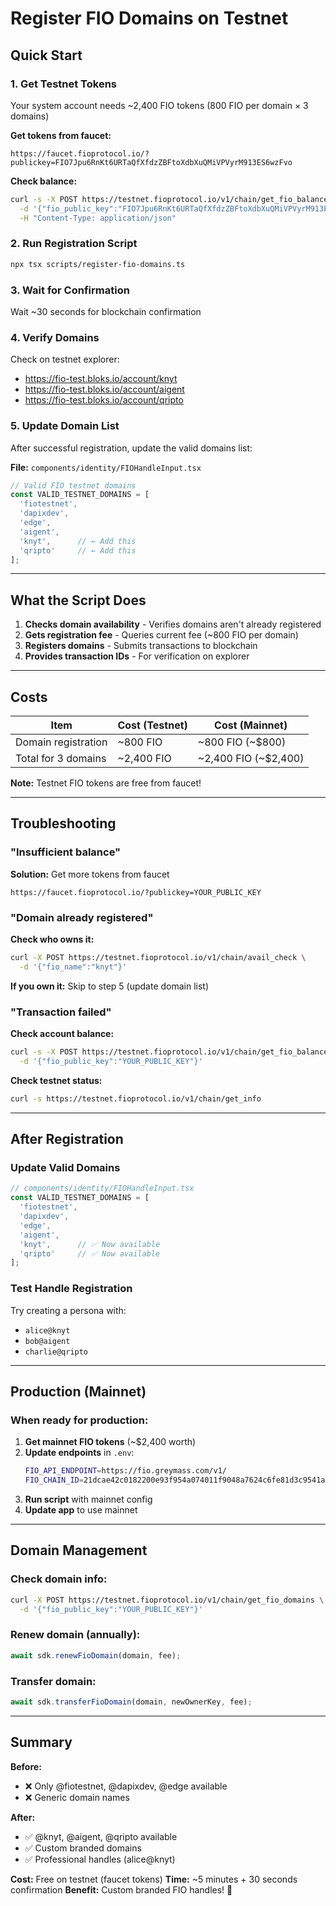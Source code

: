 # Register FIO Domains on Testnet

## Quick Start

### 1. Get Testnet Tokens

Your system account needs ~2,400 FIO tokens (800 FIO per domain × 3 domains)

**Get tokens from faucet:**
```
https://faucet.fioprotocol.io/?publickey=FIO7Jpu6RnKt6URTaQfXfdzZBFtoXdbXuQMiVPVyrM913ES6wzFvo
```

**Check balance:**
```bash
curl -s -X POST https://testnet.fioprotocol.io/v1/chain/get_fio_balance \
  -d '{"fio_public_key":"FIO7Jpu6RnKt6URTaQfXfdzZBFtoXdbXuQMiVPVyrM913ES6wzFvo"}' \
  -H "Content-Type: application/json"
```

### 2. Run Registration Script

```bash
npx tsx scripts/register-fio-domains.ts
```

### 3. Wait for Confirmation

Wait ~30 seconds for blockchain confirmation

### 4. Verify Domains

Check on testnet explorer:
- https://fio-test.bloks.io/account/knyt
- https://fio-test.bloks.io/account/aigent
- https://fio-test.bloks.io/account/qripto

### 5. Update Domain List

After successful registration, update the valid domains list:

**File:** `components/identity/FIOHandleInput.tsx`

```typescript
// Valid FIO testnet domains
const VALID_TESTNET_DOMAINS = [
  'fiotestnet', 
  'dapixdev', 
  'edge', 
  'aigent',
  'knyt',      // ← Add this
  'qripto'     // ← Add this
];
```

---

## What the Script Does

1. **Checks domain availability** - Verifies domains aren't already registered
2. **Gets registration fee** - Queries current fee (~800 FIO per domain)
3. **Registers domains** - Submits transactions to blockchain
4. **Provides transaction IDs** - For verification on explorer

---

## Costs

| Item | Cost (Testnet) | Cost (Mainnet) |
|------|----------------|----------------|
| Domain registration | ~800 FIO | ~800 FIO (~$800) |
| Total for 3 domains | ~2,400 FIO | ~2,400 FIO (~$2,400) |

**Note:** Testnet FIO tokens are free from faucet!

---

## Troubleshooting

### "Insufficient balance"

**Solution:** Get more tokens from faucet
```
https://faucet.fioprotocol.io/?publickey=YOUR_PUBLIC_KEY
```

### "Domain already registered"

**Check who owns it:**
```bash
curl -X POST https://testnet.fioprotocol.io/v1/chain/avail_check \
  -d '{"fio_name":"knyt"}'
```

**If you own it:** Skip to step 5 (update domain list)

### "Transaction failed"

**Check account balance:**
```bash
curl -s -X POST https://testnet.fioprotocol.io/v1/chain/get_fio_balance \
  -d '{"fio_public_key":"YOUR_PUBLIC_KEY"}'
```

**Check testnet status:**
```bash
curl -s https://testnet.fioprotocol.io/v1/chain/get_info
```

---

## After Registration

### Update Valid Domains

```typescript
// components/identity/FIOHandleInput.tsx
const VALID_TESTNET_DOMAINS = [
  'fiotestnet',
  'dapixdev',
  'edge',
  'aigent',
  'knyt',      // ✅ Now available
  'qripto'     // ✅ Now available
];
```

### Test Handle Registration

Try creating a persona with:
- `alice@knyt`
- `bob@aigent`
- `charlie@qripto`

---

## Production (Mainnet)

### When ready for production:

1. **Get mainnet FIO tokens** (~$2,400 worth)
2. **Update endpoints** in `.env`:
   ```bash
   FIO_API_ENDPOINT=https://fio.greymass.com/v1/
   FIO_CHAIN_ID=21dcae42c0182200e93f954a074011f9048a7624c6fe81d3c9541a614a88bd1c
   ```
3. **Run script** with mainnet config
4. **Update app** to use mainnet

---

## Domain Management

### Check domain info:
```bash
curl -X POST https://testnet.fioprotocol.io/v1/chain/get_fio_domains \
  -d '{"fio_public_key":"YOUR_PUBLIC_KEY"}'
```

### Renew domain (annually):
```typescript
await sdk.renewFioDomain(domain, fee);
```

### Transfer domain:
```typescript
await sdk.transferFioDomain(domain, newOwnerKey, fee);
```

---

## Summary

**Before:**
- ❌ Only @fiotestnet, @dapixdev, @edge available
- ❌ Generic domain names

**After:**
- ✅ @knyt, @aigent, @qripto available
- ✅ Custom branded domains
- ✅ Professional handles (alice@knyt)

**Cost:** Free on testnet (faucet tokens)
**Time:** ~5 minutes + 30 seconds confirmation
**Benefit:** Custom branded FIO handles! 🎉
